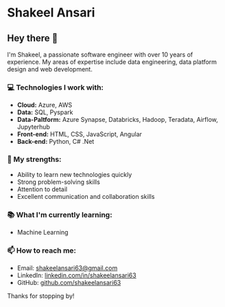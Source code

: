 # Shakeel Ansari

## Hey there 👋

I'm Shakeel, a passionate software engineer with over 10 years of experience. My areas of expertise include data engineering, data platform design and web development.

### 💻 Technologies I work with:

- **Cloud:** Azure, AWS
- **Data:** SQL, Pyspark
- **Data-Paltform:** Azure Synapse, Databricks, Hadoop, Teradata, Airflow, Jupyterhub
- **Front-end:** HTML, CSS, JavaScript, Angular
- **Back-end:** Python, C# .Net

### 🌟 My strengths:

- Ability to learn new technologies quickly
- Strong problem-solving skills
- Attention to detail
- Excellent communication and collaboration skills

### 📚 What I'm currently learning:
- Machine Learning

### 📫 How to reach me:

- Email: shakeelansari63@gmail.com
- LinkedIn: [linkedin.com/in/shakeelansari63](https://www.linkedin.com/in/shakeelansari63/)
- GitHub: [github.com/shakeelansari63](https://github.com/shakeelansari63)

Thanks for stopping by!
